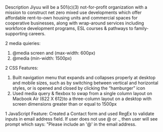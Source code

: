 Description
Jiyuu will be a 501(c)(3) not-for-profit organization with a mission to construct net zero mixed use developments which offer affordable rent-to-own housing units and commercial spaces for cooperative businesses, along with wrap-around services including workforce development programs, ESL courses & pathways to family-supporting careers.

2 media quieries:
1) @media screen and (max-width: 600px)
2) @media (min-width: 1500px)

2 CSS Features: 
1) Built navigation menu that expands and collapses properly at desktop and mobile sizes, such as by switching between vertical and horizontal styles, or is opened and closed by clicking the “hamburger” icon
2) Used media query & flexbox to swap from a single column layout on Macbook Air (622 X 612)to a three-column layout on a desktop with screen dimensions greater than or equal to 1500px

1 JavaScript Feature: 
Created a Contact form and used RegEx to validate inputs in email address field. If user does not use @ or ., then user will see prompt which says: "Please include an '@' in the email address. 

